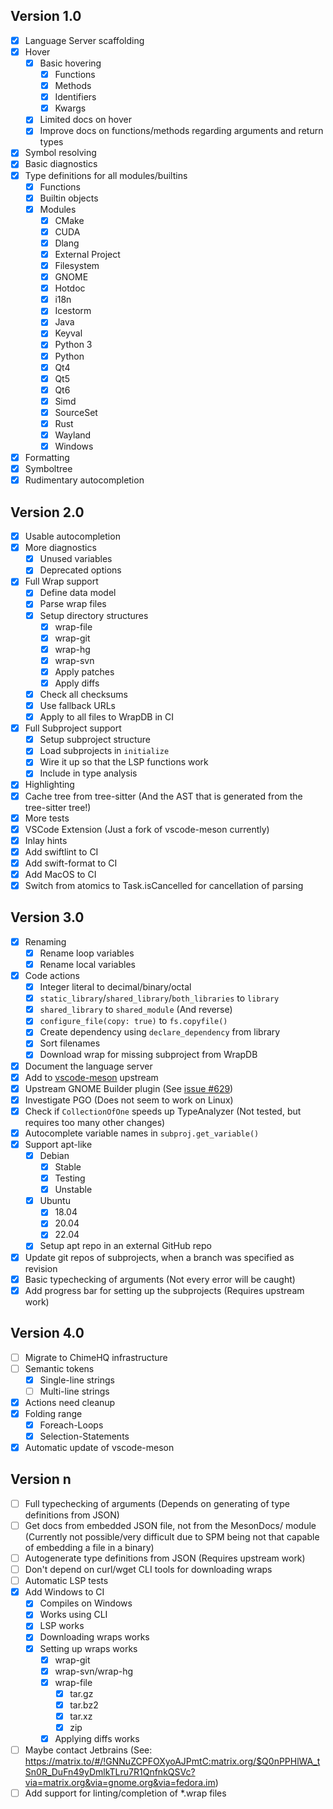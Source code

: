 ## Version 1.0
- [x] Language Server scaffolding
- [x] Hover
  - [x] Basic hovering
    - [x] Functions
    - [x] Methods
    - [x] Identifiers
    - [x] Kwargs
  - [x] Limited docs on hover
  - [x] Improve docs on functions/methods regarding arguments and return types
- [x] Symbol resolving
- [x] Basic diagnostics
- [x] Type definitions for all modules/builtins
  - [x] Functions
  - [x] Builtin objects
  - [x] Modules
    - [x] CMake
    - [x] CUDA
    - [x] Dlang
    - [x] External Project
    - [x] Filesystem
    - [x] GNOME
    - [x] Hotdoc
    - [x] i18n
    - [x] Icestorm
    - [x] Java
    - [x] Keyval
    - [x] Python 3
    - [x] Python
    - [x] Qt4
    - [x] Qt5
    - [x] Qt6
    - [x] Simd
    - [x] SourceSet
    - [x] Rust
    - [x] Wayland
    - [x] Windows
- [x] Formatting
- [x] Symboltree
- [x] Rudimentary autocompletion
## Version 2.0
- [x] Usable autocompletion
- [x] More diagnostics
  - [x] Unused variables
  - [x] Deprecated options
- [x] Full Wrap support
  - [x] Define data model
  - [x] Parse wrap files
  - [x] Setup directory structures
    - [x] wrap-file
    - [x] wrap-git
    - [x] wrap-hg
    - [x] wrap-svn
    - [x] Apply patches
    - [x] Apply diffs
  - [x] Check all checksums
  - [x] Use fallback URLs
  - [x] Apply to all files to WrapDB in CI
- [x] Full Subproject support
  - [x] Setup subproject structure
  - [x] Load subprojects in `initialize`
  - [x] Wire it up so that the LSP functions work
  - [x] Include in type analysis
- [x] Highlighting
- [x] Cache tree from tree-sitter (And the AST that is generated from the tree-sitter tree!)
- [x] More tests
- [x] VSCode Extension (Just a fork of vscode-meson currently)
- [x] Inlay hints
- [x] Add swiftlint to CI
- [x] Add swift-format to CI
- [x] Add MacOS to CI
- [x] Switch from atomics to Task.isCancelled for cancellation of parsing
## Version 3.0
- [x] Renaming
  - [x] Rename loop variables
  - [x] Rename local variables
- [x] Code actions
  - [x] Integer literal to decimal/binary/octal
  - [x] `static_library`/`shared_library`/`both_libraries` to `library`
  - [x] `shared_library` to `shared_module` (And reverse)
  - [x] `configure_file(copy: true)` to `fs.copyfile()`
  - [x] Create dependency using `declare_dependency` from library
  - [x] Sort filenames
  - [x] Download wrap for missing subproject from WrapDB
- [x] Document the language server
- [x] Add to [vscode-meson](https://github.com/mesonbuild/vscode-meson/pull/123) upstream
- [x] Upstream GNOME Builder plugin (See [issue #629](https://gitlab.gnome.org/GNOME/gnome-builder/-/issues/629))
- [x] Investigate PGO (Does not seem to work on Linux)
- [x] Check if `CollectionOfOne` speeds up TypeAnalyzer (Not tested, but requires too many other changes)
- [x] Autocomplete variable names in `subproj.get_variable()`
- [x] Support apt-like
  - [x] Debian
    - [x] Stable
    - [x] Testing
    - [x] Unstable
  - [x] Ubuntu
    - [x] 18.04
    - [x] 20.04
    - [x] 22.04
  - [x] Setup apt repo in an external GitHub repo
- [x] Update git repos of subprojects, when a branch was specified as revision
- [x] Basic typechecking of arguments (Not every error will be caught)
- [x] Add progress bar for setting up the subprojects (Requires upstream work)
## Version 4.0
- [ ] Migrate to ChimeHQ infrastructure
- [ ] Semantic tokens
  - [x] Single-line strings
  - [ ] Multi-line strings
- [x] Actions need cleanup
- [x] Folding range
  - [x] Foreach-Loops
  - [x] Selection-Statements
- [x] Automatic update of vscode-meson
## Version n
- [ ] Full typechecking of arguments (Depends on generating of type definitions from JSON)
- [ ] Get docs from embedded JSON file, not from the MesonDocs/ module (Currently not possible/very difficult due to SPM being not that capable of embedding a file in a binary)
- [ ] Autogenerate type definitions from JSON (Requires upstream work)
- [ ] Don't depend on curl/wget CLI tools for downloading wraps
- [ ] Automatic LSP tests
- [x] Add Windows to CI
  - [x] Compiles on Windows
  - [x] Works using CLI
  - [x] LSP works
  - [x] Downloading wraps works
  - [x] Setting up wraps works
    - [x] wrap-git
    - [x] wrap-svn/wrap-hg
    - [x] wrap-file
      - [x] tar.gz
      - [x] tar.bz2
      - [x] tar.xz
      - [x] zip
    - [x] Applying diffs works
- [ ] Maybe contact Jetbrains (See: https://matrix.to/#/!GNNuZCPFOXyoAJPmtC:matrix.org/$Q0nPPHlWA_tSn0R_DuFn49yDmlkTLru7R1QnfnkQSVc?via=matrix.org&via=gnome.org&via=fedora.im)
- [ ] Add support for linting/completion of *.wrap files
